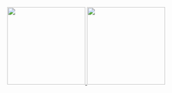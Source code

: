 <div>
<a href="https://github.com/seu-usuário-aqui">
<img loading="lazy" height="180em" src="https://github-readme-stats.vercel.app/api/top-langs/?username=anaalusouto&layout=compact&langs_count=7&theme=dracula"/>
<img loading="lazy" height="180em" src="https://github-readme-stats.vercel.app/api?username=anaalusouto&show_icons=true&theme=dracula&include_all_commits=true&count_private=true"/>
</div>

